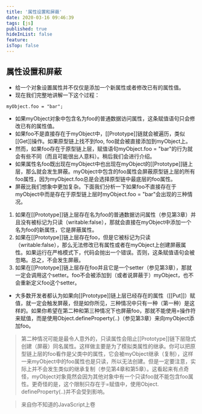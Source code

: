 ```yaml
---
title: '属性设置和屏蔽'
date: 2020-03-16 09:46:39
tags: [js]
published: true
hideInList: false
feature: 
isTop: false
---
```

## 属性设置和屏蔽
- 给一个对象设置属性并不仅仅是添加一个新属性或者修改已有的属性值。
- 现在我们完整地讲解一下这个过程：
```
myObject.foo = "bar";
```

- 如果myObject对象中包含名为foo的普通数据访问属性，这条赋值语句只会修改已有的属性值。
- 如果foo不是直接存在于myObject中，[[Prototype]]链就会被遍历，类似[[Get]]操作。如果原型链上找不到foo, foo就会被直接添加到myObject上。
- 然而，如果foo存在于原型链上层，赋值语句myObject.foo = "bar"的行为就会有些不同（而且可能很出人意料）。稍后我们会进行介绍。
- 如果属性名foo既出现在myObject中也出现在myObject的[[Prototype]]链上层，那么就会发生屏蔽。myObject中包含的foo属性会屏蔽原型链上层的所有foo属性，因为myObject.foo总是会选择原型链中最底层的foo属性。
- 屏蔽比我们想象中更加复杂。下面我们分析一下如果foo不直接存在于myObject中而是存在于原型链上层时myObject.foo = "bar"会出现的三种情况。
1. 如果在[[Prototype]]链上层存在名为foo的普通数据访问属性（参见第3章）并且没有被标记为只读（writable:false），那就会直接在myObject中添加一个名为foo的新属性，它是屏蔽属性。
2. 如果在[[Prototype]]链上层存在foo，但是它被标记为只读（writable:false），那么无法修改已有属性或者在myObject上创建屏蔽属性。如果运行在严格模式下，代码会抛出一个错误。否则，这条赋值语句会被忽略。总之，不会发生屏蔽。
3. 如果在[[Prototype]]链上层存在foo并且它是一个setter（参见第3章），那就一定会调用这个setter。foo不会被添加到（或者说屏蔽于）myObject，也不会重新定义foo这个setter。

- 大多数开发者都认为如果向[[Prototype]]链上层已经存在的属性（[[Put]]）赋值，就一定会触发屏蔽，但是如你所见，三种情况中只有一种（第一种）是这样的。如果你希望在第二种和第三种情况下也屏蔽foo，那就不能使用=操作符来赋值，而是使用Object.defineProperty(..)（参见第3章）来向myObject添加foo。
> 第二种情况可能是最令人意外的，只读属性会阻止[[Prototype]]链下层隐式创建（屏蔽）同名属性。这样做主要是为了模拟类属性的继承。你可以把原型链上层的foo看作是父类中的属性，它会被myObject继承（复制），这样一来myObject中的foo属性也是只读，所以无法创建。但是一定要注意，实际上并不会发生类似的继承复制（参见第4章和第5章）。这看起来有点奇怪，myObject对象竟然会因为其他对象中有一个只读foo就不能包含foo属性。更奇怪的是，这个限制只存在于=赋值中，使用Object. defineProperty(..)并不会受到影响。


> 来自你不知道的JavaScript上卷